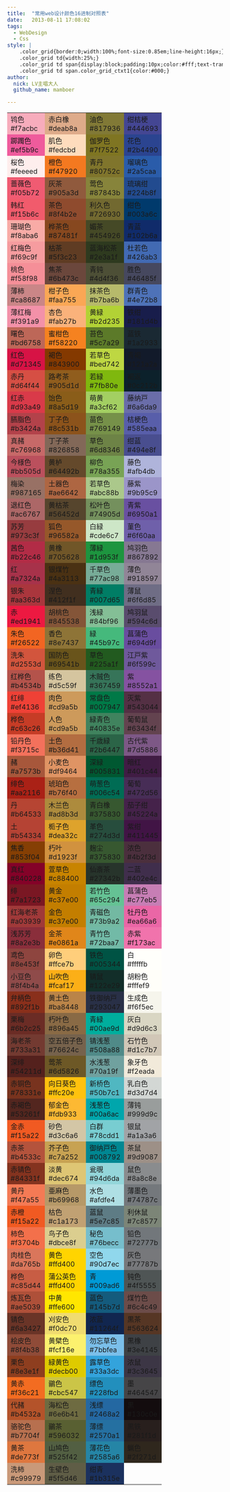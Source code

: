 ```yaml
---
title:  "常用web设计颜色16进制对照表"
date:   2013-08-11 17:08:02
tags:
  - WebDesign
  - Css
style: |
    .color_grid{border:0;width:100%;font-size:0.85em;line-height:16px;}
    .color_grid td{width:25%;}
    .color_grid td span{display:block;padding:10px;color:#fff;text-transform:uppercase;}
    .color_grid td span.color_grid_ctxt1{color:#000;}
author:
  nick: LV主唱大人
  github_name: mamboer

---
```

<div class="user-code">
<table class="color_grid" cellpadding="5" cellspacing="0">
	<tbody>
		<tr>
			<td style="background-color:#f7acbc">
				<span>鸨色<br/>
				#f7acbc</span></td>
			<td style="background-color:#deab8a">
				<span>赤白橡<br/>
				#deab8a</span></td>
			<td style="background-color:#817936">
				<span>油色<br/>
				#817936</span></td>
			<td style="background-color:#444693">
				<span>绀桔梗<br/>
				#444693</span></td>
		</tr>
		<tr>
			<td style="background-color:#ef5b9c">
				<span>踯躅色<br/>
				#ef5b9c</span></td>
			<td style="background-color:#fedcbd">
				<span class="color_grid_ctxt1">肌色<br/>
				#fedcbd</span></td>
			<td style="background-color:#7f7522">
				<span>伽罗色<br/>
				#7f7522</span></td>
			<td style="background-color:#2b4490">
				<span>花色<br/>
				#2b4490</span></td>
		</tr>
		<tr>
			<td style="background-color:#feeeed">
				<span class="color_grid_ctxt1">桜色<br/>
				#feeeed</span></td>
			<td style="background-color:#f47920">
				<span>橙色<br/>
				#f47920</span></td>
			<td style="background-color:#80752c">
				<span>青丹<br/>
				#80752c</span></td>
			<td style="background-color:#2a5caa">
				<span>瑠璃色<br/>
				#2a5caa</span></td>
		</tr>
		<tr>
			<td style="background-color:#f05b72">
				<span>蔷薇色<br/>
				#f05b72</span></td>
			<td style="background-color:#905a3d">
				<span>灰茶<br/>
				#905a3d</span></td>
			<td style="background-color:#87843b">
				<span>莺色<br/>
				#87843b</span></td>
			<td style="background-color:#224b8f">
				<span>琉璃绀<br/>
				#224b8f</span></td>
		</tr>
		<tr>
			<td style="background-color:#f15b6c">
				<span>韩红<br/>
				#f15b6c</span></td>
			<td style="background-color:#8f4b2e">
				<span>茶色<br/>
				#8f4b2e</span></td>
			<td style="background-color:#726930">
				<span>利久色<br/>
				#726930</span></td>
			<td style="background-color:#003a6c">
				<span>绀色<br/>
				#003a6c</span></td>
		</tr>
		<tr>
			<td style="background-color:#f8aba6">
				<span>珊瑚色<br/>
				#f8aba6</span></td>
			<td style="background-color:#87481f">
				<span>桦茶色<br/>
				#87481f</span></td>
			<td style="background-color:#454926">
				<span>媚茶<br/>
				#454926</span></td>
			<td style="background-color:#102b6a">
				<span>青蓝<br/>
				#102b6a</span></td>
		</tr>
		<tr>
			<td style="background-color:#f69c9f">
				<span>红梅色<br/>
				#f69c9f</span></td>
			<td style="background-color:#5f3c23">
				<span>枯茶<br/>
				#5f3c23</span></td>
			<td style="background-color:#2e3a1f">
				<span>蓝海松茶<br/>
				#2e3a1f</span></td>
			<td style="background-color:#426ab3">
				<span>杜若色<br/>
				#426ab3</span></td>
		</tr>
		<tr>
			<td style="background-color:#f58f98">
				<span>桃色<br/>
				#f58f98</span></td>
			<td style="background-color:#6b473c">
				<span>焦茶<br/>
				#6b473c</span></td>
			<td style="background-color:#4d4f36">
				<span>青钝<br/>
				#4d4f36</span></td>
			<td style="background-color:#46485f">
				<span>胜色<br/>
				#46485f</span></td>
		</tr>
		<tr>
			<td style="background-color:#ca8687">
				<span>薄柿<br/>
				#ca8687</span></td>
			<td style="background-color:#faa755">
				<span>柑子色<br/>
				#faa755</span></td>
			<td style="background-color:#b7ba6b">
				<span>抹茶色<br/>
				#b7ba6b</span></td>
			<td style="background-color:#4e72b8">
				<span>群青色<br/>
				#4e72b8</span></td>
		</tr>
		<tr>
			<td style="background-color:#f391a9">
				<span>薄红梅<br/>
				#f391a9</span></td>
			<td style="background-color:#fab27b">
				<span>杏色<br/>
				#fab27b</span></td>
			<td style="background-color:#b2d235">
				<span>黄緑<br/>
				#b2d235</span></td>
			<td style="background-color:#181d4b">
				<span>铁绀<br/>
				#181d4b</span></td>
		</tr>
		<tr>
			<td style="background-color:#bd6758">
				<span>曙色<br/>
				#bd6758</span></td>
			<td style="background-color:#f58220">
				<span>蜜柑色<br/>
				#f58220</span></td>
			<td style="background-color:#5c7a29">
				<span>苔色<br/>
				#5c7a29</span></td>
			<td style="background-color:#1a2933">
				<span>蓝铁<br/>
				#1a2933</span></td>
		</tr>
		<tr>
			<td style="background-color:#d71345">
				<span>红色<br/>
				#d71345</span></td>
			<td style="background-color:#843900">
				<span>褐色<br/>
				#843900</span></td>
			<td style="background-color:#bed742">
				<span>若草色<br/>
				#bed742</span></td>
			<td style="background-color:#121a2a">
				<span>青褐<br/>
				#121a2a</span></td>
		</tr>
		<tr>
			<td style="background-color:#d64f44">
				<span>赤丹<br/>
				#d64f44</span></td>
			<td style="background-color:#905d1d">
				<span>路考茶<br/>
				#905d1d</span></td>
			<td style="background-color:#7fb80e">
				<span>若緑<br/>
				#7fb80e</span></td>
			<td style="background-color:#0c212b">
				<span>褐返<br/>
				#0c212b</span></td>
		</tr>
		<tr>
			<td style="background-color:#d93a49">
				<span>红赤<br/>
				#d93a49</span></td>
			<td style="background-color:#8a5d19">
				<span>饴色<br/>
				#8a5d19</span></td>
			<td style="background-color:#a3cf62">
				<span>萌黄<br/>
				#a3cf62</span></td>
			<td style="background-color:#6a6da9">
				<span>藤纳戸<br/>
				#6a6da9</span></td>
		</tr>
		<tr>
			<td style="background-color:#b3424a">
				<span>臙脂色<br/>
				#b3424a</span></td>
			<td style="background-color:#8c531b">
				<span>丁子色<br/>
				#8c531b</span></td>
			<td style="background-color:#769149">
				<span>苗色<br/>
				#769149</span></td>
			<td style="background-color:#585eaa">
				<span>桔梗色<br/>
				#585eaa</span></td>
		</tr>
		<tr>
			<td style="background-color:#c76968">
				<span>真赭<br/>
				#c76968</span></td>
			<td style="background-color:#826858">
				<span>丁子茶<br/>
				#826858</span></td>
			<td style="background-color:#6d8346">
				<span>草色<br/>
				#6d8346</span></td>
			<td style="background-color:#494e8f">
				<span>绀蓝<br/>
				#494e8f</span></td>
		</tr>
		<tr>
			<td style="background-color:#bb505d">
				<span>今様色<br/>
				#bb505d</span></td>
			<td style="background-color:#64492b">
				<span>黄栌<br/>
				#64492b</span></td>
			<td style="background-color:#78a355">
				<span>柳色<br/>
				#78a355</span></td>
			<td style="background-color:#afb4db">
				<span>藤色<br/>
				#afb4db</span></td>
		</tr>
		<tr>
			<td style="background-color:#987165">
				<span>梅染<br/>
				#987165</span></td>
			<td style="background-color:#ae6642">
				<span>土器色<br/>
				#ae6642</span></td>
			<td style="background-color:#abc88b">
				<span>若草色<br/>
				#abc88b</span></td>
			<td style="background-color:#9b95c9">
				<span>藤紫<br/>
				#9b95c9</span></td>
		</tr>
		<tr>
			<td style="background-color:#ac6767">
				<span>退红色<br/>
				#ac6767</span></td>
			<td style="background-color:#56452d">
				<span>黄枯茶<br/>
				#56452d</span></td>
			<td style="background-color:#74905d">
				<span>松叶色<br/>
				#74905d</span></td>
			<td style="background-color:#6950a1">
				<span>青紫<br/>
				#6950a1</span></td>
		</tr>
		<tr>
			<td style="background-color:#973c3f">
				<span>苏芳<br/>
				#973c3f</span></td>
			<td style="background-color:#96582a">
				<span>狐色<br/>
				#96582a</span></td>
			<td style="background-color:#cde6c7">
				<span class="color_grid_ctxt1">白緑<br/>
				#cde6c7</span></td>
			<td style="background-color:#6f60aa">
				<span>菫色<br/>
				#6f60aa</span></td>
		</tr>
		<tr>
			<td style="background-color:#b22c46">
				<span>茜色<br/>
				#b22c46</span></td>
			<td style="background-color:#705628">
				<span>黄橡<br/>
				#705628</span></td>
			<td style="background-color:#1d953f">
				<span>薄緑<br/>
				#1d953f</span></td>
			<td style="background-color:#867892">
				<span>鸠羽色<br/>
				#867892</span></td>
		</tr>
		<tr>
			<td style="background-color:#a7324a">
				<span>红<br/>
				#a7324a</span></td>
			<td style="background-color:#4a3113">
				<span>银煤竹<br/>
				#4a3113</span></td>
			<td style="background-color:#77ac98">
				<span>千草色<br/>
				#77ac98</span></td>
			<td style="background-color:#918597">
				<span>薄色<br/>
				#918597</span></td>
		</tr>
		<tr>
			<td style="background-color:#aa363d">
				<span>银朱<br/>
				#aa363d</span></td>
			<td style="background-color:#412f1f">
				<span>涅色<br/>
				#412f1f</span></td>
			<td style="background-color:#007d65">
				<span>青緑<br/>
				#007d65</span></td>
			<td style="background-color:#6f6d85">
				<span>薄鼠<br/>
				#6f6d85</span></td>
		</tr>
		<tr>
			<td style="background-color:#ed1941">
				<span>赤<br/>
				#ed1941</span></td>
			<td style="background-color:#845538">
				<span>胡桃色<br/>
				#845538</span></td>
			<td style="background-color:#84bf96">
				<span>浅緑<br/>
				#84bf96</span></td>
			<td style="background-color:#594c6d">
				<span>鸠羽鼠<br/>
				#594c6d</span></td>
		</tr>
		<tr>
			<td style="background-color:#f26522">
				<span>朱色<br/>
				#f26522</span></td>
			<td style="background-color:#8e7437">
				<span>香色<br/>
				#8e7437</span></td>
			<td style="background-color:#45b97c">
				<span>緑<br/>
				#45b97c</span></td>
			<td style="background-color:#694d9f">
				<span>菖蒲色<br/>
				#694d9f</span></td>
		</tr>
		<tr>
			<td style="background-color:#d2553d">
				<span>洗朱<br/>
				#d2553d</span></td>
			<td style="background-color:#69541b">
				<span>国防色<br/>
				#69541b</span></td>
			<td style="background-color:#225a1f">
				<span>草色<br/>
				#225a1f</span></td>
			<td style="background-color:#6f599c">
				<span>江戸紫<br/>
				#6f599c</span></td>
		</tr>
		<tr>
			<td style="background-color:#b4534b">
				<span>红桦色<br/>
				#b4534b</span></td>
			<td style="background-color:#d5c59f">
				<span>练色<br/>
				#d5c59f</span></td>
			<td style="background-color:#367459">
				<span>木贼色<br/>
				#367459</span></td>
			<td style="background-color:#8552a1">
				<span>紫<br/>
				#8552a1</span></td>
		</tr>
		<tr>
			<td style="background-color:#ef4136">
				<span>红绯<br/>
				#ef4136</span></td>
			<td style="background-color:#cd9a5b">
				<span>肉色<br/>
				#cd9a5b</span></td>
			<td style="background-color:#007947">
				<span>常盘色<br/>
				#007947</span></td>
			<td style="background-color:#543044">
				<span>灭紫<br/>
				#543044</span></td>
		</tr>
		<tr>
			<td style="background-color:#c63c26">
				<span>桦色<br/>
				#c63c26</span></td>
			<td style="background-color:#cd9a5b">
				<span>人色<br/>
				#cd9a5b</span></td>
			<td style="background-color:#40835e">
				<span>緑青色<br/>
				#40835e</span></td>
			<td style="background-color:#63434f">
				<span>葡萄鼠<br/>
				#63434f</span></td>
		</tr>
		<tr>
			<td style="background-color:#f3715c">
				<span>铅丹色<br/>
				#f3715c</span></td>
			<td style="background-color:#b36d41">
				<span>土色<br/>
				#b36d41</span></td>
			<td style="background-color:#2b6447">
				<span>千歳緑<br/>
				#2b6447</span></td>
			<td style="background-color:#7d5886">
				<span>古代紫<br/>
				#7d5886</span></td>
		</tr>
		<tr>
			<td style="background-color:#a7573b">
				<span>赭<br/>
				#a7573b</span></td>
			<td style="background-color:#df9464">
				<span>小麦色<br/>
				#df9464</span></td>
			<td style="background-color:#005831">
				<span>深緑<br/>
				#005831</span></td>
			<td style="background-color:#401c44">
				<span>暗红<br/>
				#401c44</span></td>
		</tr>
		<tr>
			<td style="background-color:#aa2116">
				<span>绯色<br/>
				#aa2116</span></td>
			<td style="background-color:#b76f40">
				<span>琥珀色<br/>
				#b76f40</span></td>
			<td style="background-color:#006c54">
				<span>萌葱色<br/>
				#006c54</span></td>
			<td style="background-color:#472d56">
				<span>葡萄<br/>
				#472d56</span></td>
		</tr>
		<tr>
			<td style="background-color:#b64533">
				<span>丹<br/>
				#b64533</span></td>
			<td style="background-color:#ad8b3d">
				<span>木兰色<br/>
				#ad8b3d</span></td>
			<td style="background-color:#375830">
				<span>青白橡<br/>
				#375830</span></td>
			<td style="background-color:#45224a">
				<span>茄子绀<br/>
				#45224a</span></td>
		</tr>
		<tr>
			<td style="background-color:#b54334">
				<span>土<br/>
				#b54334</span></td>
			<td style="background-color:#dea32c">
				<span>栀子色<br/>
				#dea32c</span></td>
			<td style="background-color:#274d3d">
				<span>革色<br/>
				#274d3d</span></td>
			<td style="background-color:#411445">
				<span>紫绀<br/>
				#411445</span></td>
		</tr>
		<tr>
			<td style="background-color:#853f04">
				<span>焦香<br/>
				#853f04</span></td>
			<td style="background-color:#d1923f">
				<span>朽叶<br/>
				#d1923f</span></td>
			<td style="background-color:#375830">
				<span>麹尘<br/>
				#375830</span></td>
			<td style="background-color:#4b2f3d">
				<span>浓色<br/>
				#4b2f3d</span></td>
		</tr>
		<tr>
			<td style="background-color:#840228">
				<span>真红<br/>
				#840228</span></td>
			<td style="background-color:#c88400">
				<span>萱草色<br/>
				#c88400</span></td>
			<td style="background-color:#27342b">
				<span>仙斎茶<br/>
				#27342b</span></td>
			<td style="background-color:#402e4c">
				<span>二蓝<br/>
				#402e4c</span></td>
		</tr>
		<tr>
			<td style="background-color:#7a1723">
				<span>绯<br/>
				#7a1723</span></td>
			<td style="background-color:#c37e00">
				<span>黄金<br/>
				#c37e00</span></td>
			<td style="background-color:#65c294">
				<span>若竹色<br/>
				#65c294</span></td>
			<td style="background-color:#c77eb5">
				<span>菖蒲色<br/>
				#c77eb5</span></td>
		</tr>
		<tr>
			<td style="background-color:#a03939">
				<span>红海老茶<br/>
				#a03939</span></td>
			<td style="background-color:#c37e00">
				<span>金色<br/>
				#c37e00</span></td>
			<td style="background-color:#73b9a2">
				<span>青磁色<br/>
				#73b9a2</span></td>
			<td style="background-color:#ea66a6">
				<span>牡丹色<br/>
				#ea66a6</span></td>
		</tr>
		<tr>
			<td style="background-color:#8a2e3b">
				<span>浅苏芳<br/>
				#8a2e3b</span></td>
			<td style="background-color:#e0861a">
				<span>金茶<br/>
				#e0861a</span></td>
			<td style="background-color:#72baa7">
				<span>青竹色<br/>
				#72baa7</span></td>
			<td style="background-color:#f173ac">
				<span>赤紫<br/>
				#f173ac</span></td>
		</tr>
		<tr>
			<td style="background-color:#8e453f">
				<span>鸢色<br/>
				#8e453f</span></td>
			<td style="background-color:#ffce7b">
				<span class="color_grid_ctxt1">卵色<br/>
				#ffce7b</span></td>
			<td style="background-color:#005344">
				<span>铁色<br/>
				#005344</span></td>
			<td style="background-color:#fffffb">
				<span class="color_grid_ctxt1">白<br/>
				#fffffb</span></td>
		</tr>
		<tr>
			<td style="background-color:#8f4b4a">
				<span>小豆色<br/>
				#8f4b4a</span></td>
			<td style="background-color:#fcaf17">
				<span>山吹色<br/>
				#fcaf17</span></td>
			<td style="background-color:#122e29">
				<span>锖鼠<br/>
				#122e29</span></td>
			<td style="background-color:#fffef9">
				<span class="color_grid_ctxt1">胡粉色<br/>
				#fffef9</span></td>
		</tr>
		<tr>
			<td style="background-color:#892f1b">
				<span>弁柄色<br/>
				#892f1b</span></td>
			<td style="background-color:#ba8448">
				<span>黄土色<br/>
				#ba8448</span></td>
			<td style="background-color:#293047">
				<span>铁御纳戸<br/>
				#293047</span></td>
			<td style="background-color:#f6f5ec">
				<span class="color_grid_ctxt1">生成色<br/>
				#f6f5ec</span></td>
		</tr>
		<tr>
			<td style="background-color:#6b2c25">
				<span>栗梅<br/>
				#6b2c25</span></td>
			<td style="background-color:#896a45">
				<span>朽叶色<br/>
				#896a45</span></td>
			<td style="background-color:#00ae9d">
				<span>青緑<br/>
				#00ae9d</span></td>
			<td style="background-color:#d9d6c3">
				<span class="color_grid_ctxt1">灰白<br/>
				#d9d6c3</span></td>
		</tr>
		<tr>
			<td style="background-color:#733a31">
				<span>海老茶<br/>
				#733a31</span></td>
			<td style="background-color:#76624c">
				<span>空五倍子色<br/>
				#76624c</span></td>
			<td style="background-color:#508a88">
				<span>锖浅葱<br/>
				#508a88</span></td>
			<td style="background-color:#d1c7b7">
				<span class="color_grid_ctxt1">石竹色<br/>
				#d1c7b7</span></td>
		</tr>
		<tr>
			<td style="background-color:#54211d">
				<span>深绯<br/>
				#54211d</span></td>
			<td style="background-color:#6d5826">
				<span>莺茶<br/>
				#6d5826</span></td>
			<td style="background-color:#70a19f">
				<span>水浅葱<br/>
				#70a19f</span></td>
			<td style="background-color:#f2eada">
				<span class="color_grid_ctxt1">象牙色<br/>
				#f2eada</span></td>
		</tr>
		<tr>
			<td style="background-color:#78331e">
				<span>赤铜色<br/>
				#78331e</span></td>
			<td style="background-color:#ffc20e">
				<span>向日葵色<br/>
				#ffc20e</span></td>
			<td style="background-color:#50b7c1">
				<span>新桥色<br/>
				#50b7c1</span></td>
			<td style="background-color:#d3d7d4">
				<span class="color_grid_ctxt1">乳白色<br/>
				#d3d7d4</span></td>
		</tr>
		<tr>
			<td style="background-color:#53261f">
				<span>赤褐色<br/>
				#53261f</span></td>
			<td style="background-color:#fdb933">
				<span>郁金色<br/>
				#fdb933</span></td>
			<td style="background-color:#00a6ac">
				<span>浅葱色<br/>
				#00a6ac</span></td>
			<td style="background-color:#999d9c">
				<span>薄钝<br/>
				#999d9c</span></td>
		</tr>
		<tr>
			<td style="background-color:#f15a22">
				<span>金赤<br/>
				#f15a22</span></td>
			<td style="background-color:#d3c6a6">
				<span>砂色<br/>
				#d3c6a6</span></td>
			<td style="background-color:#78cdd1">
				<span>白群<br/>
				#78cdd1</span></td>
			<td style="background-color:#a1a3a6">
				<span>银鼠<br/>
				#a1a3a6</span></td>
		</tr>
		<tr>
			<td style="background-color:#b4533c">
				<span>赤茶<br/>
				#b4533c</span></td>
			<td style="background-color:#c7a252">
				<span>芥子色<br/>
				#c7a252</span></td>
			<td style="background-color:#008792">
				<span>御纳戸色<br/>
				#008792</span></td>
			<td style="background-color:#9d9087">
				<span>茶鼠<br/>
				#9d9087</span></td>
		</tr>
		<tr>
			<td style="background-color:#84331f">
				<span>赤锖色<br/>
				#84331f</span></td>
			<td style="background-color:#dec674">
				<span>淡黄<br/>
				#dec674</span></td>
			<td style="background-color:#94d6da">
				<span>瓮覗<br/>
				#94d6da</span></td>
			<td style="background-color:#8a8c8e">
				<span>鼠色<br/>
				#8a8c8e</span></td>
		</tr>
		<tr>
			<td style="background-color:#f47a55">
				<span>黄丹<br/>
				#f47a55</span></td>
			<td style="background-color:#b69968">
				<span>亜麻色<br/>
				#b69968</span></td>
			<td style="background-color:#afdfe4">
				<span>水色<br/>
				#afdfe4</span></td>
			<td style="background-color:#74787c">
				<span>薄墨色<br/>
				#74787c</span></td>
		</tr>
		<tr>
			<td style="background-color:#f15a22">
				<span>赤橙<br/>
				#f15a22</span></td>
			<td style="background-color:#c1a173">
				<span>枯色<br/>
				#c1a173</span></td>
			<td style="background-color:#5e7c85">
				<span>蓝鼠<br/>
				#5e7c85</span></td>
			<td style="background-color:#7c8577">
				<span>利休鼠<br/>
				#7c8577</span></td>
		</tr>
		<tr>
			<td style="background-color:#f3704b">
				<span>柿色<br/>
				#f3704b</span></td>
			<td style="background-color:#dbce8f">
				<span>鸟子色<br/>
				#dbce8f</span></td>
			<td style="background-color:#76becc">
				<span>秘色<br/>
				#76becc</span></td>
			<td style="background-color:#72777b">
				<span>铅色<br/>
				#72777b</span></td>
		</tr>
		<tr>
			<td style="background-color:#da765b">
				<span>肉桂色<br/>
				#da765b</span></td>
			<td style="background-color:#ffd400">
				<span>黄色<br/>
				#ffd400</span></td>
			<td style="background-color:#90d7ec">
				<span>空色<br/>
				#90d7ec</span></td>
			<td style="background-color:#77787b">
				<span>灰色<br/>
				#77787b</span></td>
		</tr>
		<tr>
			<td style="background-color:#c85d44">
				<span>桦色<br/>
				#c85d44</span></td>
			<td style="background-color:#ffd400">
				<span>蒲公英色<br/>
				#ffd400</span></td>
			<td style="background-color:#009ad6">
				<span>青<br/>
				#009ad6</span></td>
			<td style="background-color:#4f5555">
				<span>钝色<br/>
				#4f5555</span></td>
		</tr>
		<tr>
			<td style="background-color:#ae5039">
				<span>炼瓦色<br/>
				#ae5039</span></td>
			<td style="background-color:#ffe600">
				<span>中黄<br/>
				#ffe600</span></td>
			<td style="background-color:#145b7d">
				<span>蓝色<br/>
				#145b7d</span></td>
			<td style="background-color:#6c4c49">
				<span>煤竹色<br/>
				#6c4c49</span></td>
		</tr>
		<tr>
			<td style="background-color:#6a3427">
				<span>锖色<br/>
				#6a3427</span></td>
			<td style="background-color:#f0dc70">
				<span>刈安色<br/>
				#f0dc70</span></td>
			<td style="background-color:#11264f">
				<span>浓蓝<br/>
				#11264f</span></td>
			<td style="background-color:#563624">
				<span>黒茶<br/>
				#563624</span></td>
		</tr>
		<tr>
			<td style="background-color:#8f4b38">
				<span>桧皮色<br/>
				#8f4b38</span></td>
			<td style="background-color:#fcf16e">
				<span>黄檗色<br/>
				#fcf16e</span></td>
			<td style="background-color:#7bbfea">
				<span>勿忘草色<br/>
				#7bbfea</span></td>
			<td style="background-color:#3e4145">
				<span>黒橡<br/>
				#3e4145</span></td>
		</tr>
		<tr>
			<td style="background-color:#8e3e1f">
				<span>栗色<br/>
				#8e3e1f</span></td>
			<td style="background-color:#decb00">
				<span>緑黄色<br/>
				#decb00</span></td>
			<td style="background-color:#33a3dc">
				<span>露草色<br/>
				#33a3dc</span></td>
			<td style="background-color:#3c3645">
				<span>浓鼠<br/>
				#3c3645</span></td>
		</tr>
		<tr>
			<td style="background-color:#f36c21">
				<span>黄赤<br/>
				#f36c21</span></td>
			<td style="background-color:#cbc547">
				<span>鶸色<br/>
				#cbc547</span></td>
			<td style="background-color:#228fbd">
				<span>缥色<br/>
				#228fbd</span></td>
			<td style="background-color:#464547">
				<span>墨<br/>
				#464547</span></td>
		</tr>
		<tr>
			<td style="background-color:#b4532a">
				<span>代赭<br/>
				#b4532a</span></td>
			<td style="background-color:#6e6b41">
				<span>海松色<br/>
				#6e6b41</span></td>
			<td style="background-color:#2468a2">
				<span>浅缥<br/>
				#2468a2</span></td>
			<td style="background-color:#130c0e">
				<span>黒<br/>
				#130c0e</span></td>
		</tr>
		<tr>
			<td style="background-color:#b7704f">
				<span>骆驼色<br/>
				#b7704f</span></td>
			<td style="background-color:#596032">
				<span>鶸茶<br/>
				#596032</span></td>
			<td style="background-color:#2570a1">
				<span>薄缥<br/>
				#2570a1</span></td>
			<td style="background-color:#281f1d">
				<span>黒铁<br/>
				#281f1d</span></td>
		</tr>
		<tr>
			<td style="background-color:#de773f">
				<span>黄茶<br/>
				#de773f</span></td>
			<td style="background-color:#525f42">
				<span>山鸠色<br/>
				#525f42</span></td>
			<td style="background-color:#2585a6">
				<span>薄花色<br/>
				#2585a6</span></td>
			<td style="background-color:#2f271d">
				<span>蝋色<br/>
				#2f271d</span></td>
		</tr>
		<tr>
			<td style="background-color:#c99979">
				<span>洗柿<br/>
				#c99979</span></td>
			<td style="background-color:#5f5d46">
				<span>生壁色<br/>
				#5f5d46</span></td>
			<td style="background-color:#1b315e">
				<span>绀青<br/>
				#1b315e</span></td>
		</tr>
	</tbody>
</table>
</div>
